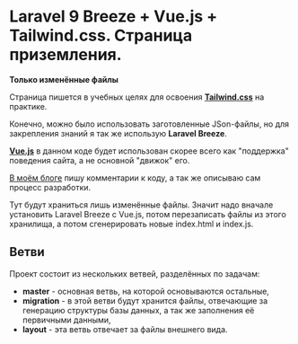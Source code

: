 # Laravel 9 Breeze + Vue.js + Tailwind.css. Страница приземления.

**Только изменённые файлы**

Страница пишется в учебных целях для освоения [**Tailwind.css**](https://tailwindcss.com/) на практике.

Конечно, можно было использовать заготовленные JSon-файлы, но для закрепления знаний я так же использую **Laravel Breeze**.

[**Vue.js**](https://vuejs.org/) в данном коде будет использован скорее всего как "поддержка" поведения сайта, а не основной "движок" его.

[В моём блоге](https://laboratorynotices.wordpress.com/2022/05/08/laravel-9-breeze-vue-js-tailwind-css-%D1%81%D0%BE%D0%B7%D0%B4%D0%B0%D0%BD%D0%B8%D0%B5-%D1%81%D1%82%D1%80%D0%B0%D0%BD%D0%B8%D1%86%D1%8B-%D0%BF%D1%80%D0%B8%D0%B7%D0%B5%D0%BC%D0%BB%D0%B5%D0%BD%D0%B8/) пишу комментарии к коду, а так же описываю сам процесс разработки.

Тут будут храниться лишь изменённые файлы. Значит надо вначале установить Laravel Breeze c Vue.js, потом перезаписать файлы из этого хранилища, а потом сгенерировать новые index.html и index.js.

## Ветви

Проект состоит из нескольких ветвей, разделённых по задачам:

- **master** - основная ветвь, на которой основываются остальные,
- **migration** - в этой ветви будут хранится файлы, отвечающие за генерацию структуры базы данных, а так же заполнения её первичными данными,
- **layout** - эта ветвь отвечает за файлы внешнего вида.

